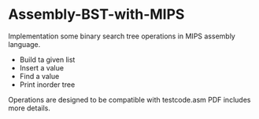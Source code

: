# Assembly-BST-with-MIPS

Implementation some binary search tree operations in MIPS assembly language.

 - Build ta given list
 - Insert a value
 - Find a value
 - Print inorder tree

Operations are designed to be compatible with testcode.asm 
PDF includes more details.
 
